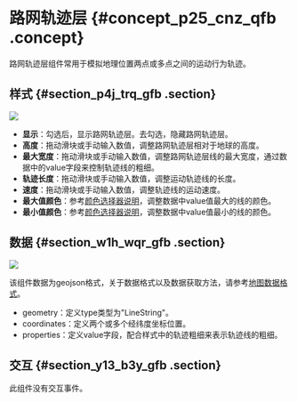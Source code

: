 # 路网轨迹层 {#concept_p25_cnz_qfb .concept}

路网轨迹层组件常用于模拟地理位置两点或多点之间的运动行为轨迹。

## 样式 {#section_p4j_trq_gfb .section}

![](http://static-aliyun-doc.oss-cn-hangzhou.aliyuncs.com/assets/img/41511/154174450721741_zh-CN.png)

-   **显示**：勾选后，显示路网轨迹层。去勾选，隐藏路网轨迹层。
-   **高度**：拖动滑块或手动输入数值，调整路网轨迹层相对于地球的高度。
-   **最大宽度**：拖动滑块或手动输入数值，调整路网轨迹层线的最大宽度，通过数据中的value字段来控制轨迹线的粗细。
-   **轨迹长度**：拖动滑块或手动输入数值，调整运动轨迹线的长度。
-   **速度**：拖动滑块或手动输入数值，调整轨迹线的运动速度。
-   **最大值颜色**：参考[颜色选择器说明](cn.zh-CN/用户指南/管理组件/设置组件样式/配置项说明.md#section_kdw_vj4_t2b)，调整数据中value值最大的线的颜色。
-   **最小值颜色**：参考[颜色选择器说明](cn.zh-CN/用户指南/管理组件/设置组件样式/配置项说明.md#section_kdw_vj4_t2b)，调整数据中value值最小的线的颜色。

## 数据 {#section_w1h_wqr_gfb .section}

![](http://static-aliyun-doc.oss-cn-hangzhou.aliyuncs.com/assets/img/41511/154174450728107_zh-CN.png)

该组件数据为geojson格式，关于数据格式以及数据获取方法，请参考[地图数据格式](cn.zh-CN/用户指南/进阶技巧/基础平面地图组件/地图数据格式.md#)。

-   geometry：定义type类型为"LineString"。
-   coordinates：定义两个或多个经纬度坐标位置。
-   properties：定义value字段，配合样式中的轨迹粗细来表示轨迹线的粗细。

## 交互 {#section_y13_b3y_gfb .section}

此组件没有交互事件。

